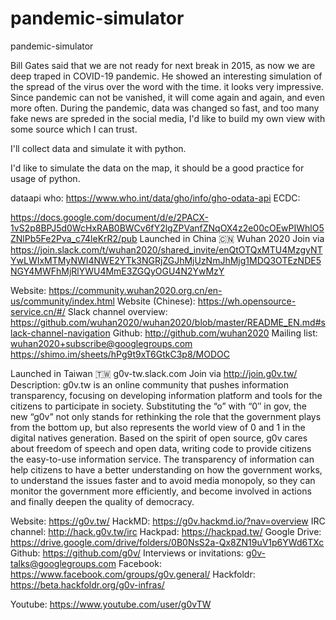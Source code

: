 # pandemic-simulator
pandemic-simulator

Bill Gates said that we are not ready for next break in 2015, as now we are deep traped in COVID-19 pandemic. He showed an interesting simulation of the spread of the virus over the word with the time. it looks very impressive.
Since pandemic can not be vanished, it will come again and again, and even more often. During the pandemic, data was changed so fast, and too many fake news are spreded in the social media, I'd like to build my own view with some source which I can trust.

I'll collect data and simulate it with python. 

I'd like to simulate the data on the map, it should be a good practice for usage of python.

dataapi
who: https://www.who.int/data/gho/info/gho-odata-api
ECDC: 


https://docs.google.com/document/d/e/2PACX-1vS2p8BPJ5d0WcHxRAB0BWCv6fY2lgZPVanfZNqOX4z2e00cOEwPIWhlO5ZNlPb5Fe2Pva_c74leKrR2/pub
Launched in China 🇨🇳
Wuhan 2020
Join via https://join.slack.com/t/wuhan2020/shared_invite/enQtOTQxMTU4MzgyNTYwLWIxMTMyNWI4NWE2YTk3NGRjZGJhMjUzNmJhMjg1MDQ3OTEzNDE5NGY4MWFhMjRlYWU4MmE3ZGQyOGU4N2YwMzY

Website: https://community.wuhan2020.org.cn/en-us/community/index.html
Website (Chinese): https://wh.opensource-service.cn/#/
Slack channel overview: https://github.com/wuhan2020/wuhan2020/blob/master/README_EN.md#slack-channel-navigation
Github: http://github.com/wuhan2020
Mailing list: wuhan2020+subscribe@googlegroups.com
https://shimo.im/sheets/hPg9t9xT6GtkC3p8/MODOC

Launched in Taiwan 🇹🇼
g0v-tw.slack.com
Join via http://join.g0v.tw/
Description: g0v.tw is an online community that pushes information transparency, focusing on developing information platform and tools for the citizens to participate in society. Substituting the “o” with “0″ in gov, the new “g0v” not only stands for rethinking the role that the government plays from the bottom up, but also represents the world view of 0 and 1 in the digital natives generation. Based on the spirit of open source, g0v cares about freedom of speech and open data, writing code to provide citizens the easy-to-use information service. The transparency of information can help citizens to have a better understanding on how the government works, to understand the issues faster and to avoid media monopoly, so they can monitor the government more efficiently, and become involved in actions and finally deepen the quality of democracy.


Website: https://g0v.tw/
HackMD: https://g0v.hackmd.io/?nav=overview
IRC channel: http://hack.g0v.tw/irc
Hackpad: https://hackpad.tw/
Google Drive: https://drive.google.com/drive/folders/0B0NsS2a-Qx8ZN19uV1p6YWd6TXc
Github: https://github.com/g0v/
Interviews or invitations: g0v-talks@googlegroups.com
Facebook: https://www.facebook.com/groups/g0v.general/
Hackfoldr: https://beta.hackfoldr.org/g0v-infras/

Youtube: https://www.youtube.com/user/g0vTW
